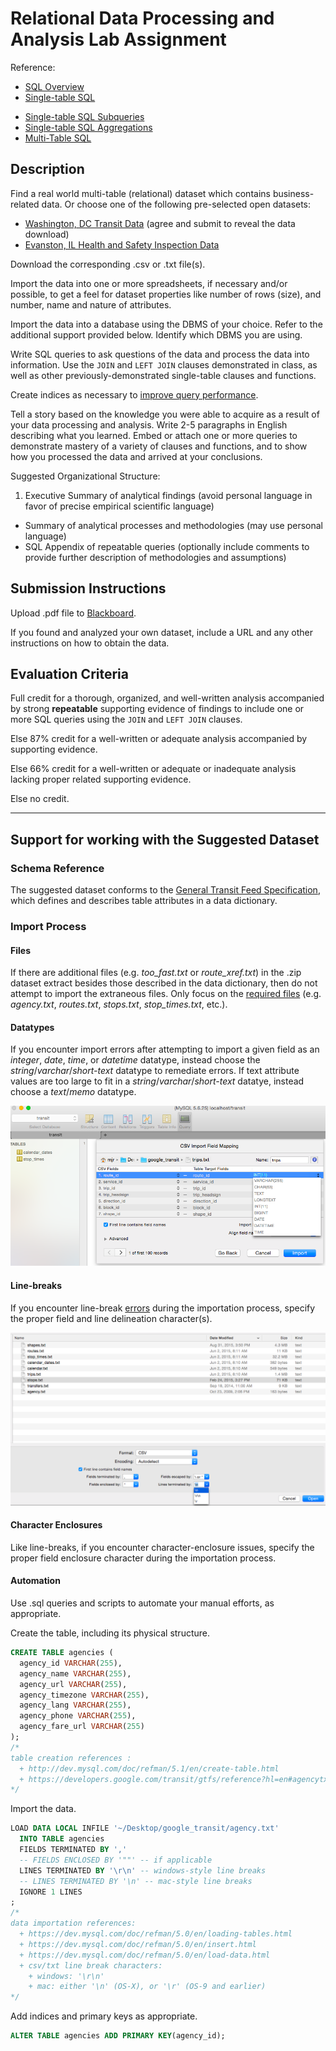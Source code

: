 # Relational Data Processing and Analysis Lab Assignment

Reference:

 + [SQL Overview](/notes/data-analysis.md)
 + [Single-table SQL](/notes/data-analysis/single-table-sql.md)
 * [Single-table SQL Subqueries](/notes/data-analysis/subqueries.md)
 * [Single-table SQL Aggregations](/notes/data-analysis/single-table-aggregate-sql.md)
 * [Multi-Table SQL](data-analysis/multi-table-sql.md)

## Description

Find a real world multi-table (relational) dataset which contains business-related data. Or choose one of the following pre-selected open datasets:

 + [Washington, DC Transit Data](http://www.wmata.com/rider_tools/license_agreement.cfm) (agree and submit to reveal the data download)
 + [Evanston, IL Health and Safety Inspection Data](http://opendata-hub.cloudapp.net/lives/yelp_evanston_healthscores.zip)

Download the corresponding .csv or .txt file(s).

Import the data into one or more spreadsheets,
 if necessary and/or possible,
 to get a feel for dataset properties like number of rows (size), and
  number,
  name and
  nature of attributes.

Import the data into a database using the DBMS of your choice. Refer to the additional support provided below. Identify which DBMS you are using.

Write SQL queries to ask questions of the data and process the data into information. Use the `JOIN` and `LEFT JOIN` clauses demonstrated in class, as well as other previously-demonstrated single-table clauses and functions.

Create indices as necessary to [improve query performance](/resources/database-design/physical-design/benefits_of_indices.sql).

Tell a story based on the knowledge you were able to acquire as a result of your data processing and analysis. Write 2-5 paragraphs in English describing what you learned. Embed or attach one or more queries to demonstrate mastery of a variety of clauses and functions, and to show how you processed the data and arrived at your conclusions.

Suggested Organizational Structure:

 1. Executive Summary of analytical findings (avoid personal language in favor of precise empirical scientific language)
 * Summary of analytical processes and methodologies (may use personal language)
 * SQL Appendix of repeatable queries (optionally include comments to provide further description of methodologies and assumptions)

## Submission Instructions

Upload .pdf file to [Blackboard](https://blackboard.gwu.edu/webapps/assignment/uploadAssignment?content_id=_6858175_1&course_id=_260328_1&assign_group_id=&mode=cpview).

If you found and analyzed your own dataset, include a URL and any other instructions on how to obtain the data.

## Evaluation Criteria

Full credit for a thorough, organized, and well-written analysis accompanied by strong **repeatable** supporting evidence of findings to include one or more SQL queries using the `JOIN` and `LEFT JOIN` clauses.

Else 87% credit for a well-written or adequate analysis accompanied by supporting evidence.

Else 66% credit for a well-written or adequate or inadequate analysis lacking proper related supporting evidence.

Else no credit.


<hr>

## Support for working with the Suggested Dataset

### Schema Reference

The suggested dataset conforms to the [General Transit Feed Specification](https://developers.google.com/transit/gtfs/reference?hl=en), which defines and describes table attributes in a data dictionary.

### Import Process

#### Files

If there are additional files (e.g. *too_fast.txt* or *route_xref.txt*) in the .zip dataset extract besides those described in the data dictionary, then do not attempt to import the extraneous files. Only focus on the [required files](https://developers.google.com/transit/gtfs/reference?hl=en#feed-files) (e.g. *agency.txt*, *routes.txt*, *stops.txt*, *stop_times.txt*, etc.).

#### Datatypes

If you encounter import errors after attempting to import a given field as an *integer*, *date*, *time*, or *datetime* datatype, instead choose the *string*/*varchar*/*short-text* datatype to remediate errors. If text attribute values are too large to fit in a *string*/*varchar*/*short-text* datatye, instead choose a *text*/*memo* datatype.

![choosing-datatypes-in-sequel-pro](/resources/images/sequel-pro-datatype-options.png)

#### Line-breaks

If you encounter line-break [errors](https://code.google.com/p/sequel-pro/issues/detail?id=1282#c2) during the importation process, specify the proper field and line delineation character(s).

![choosing-deliniation-option-from-dropdown-in-sequel-pro](/resources/images/sequel-pro-imporation-deliniation-options.png)

#### Character Enclosures

Like line-breaks, if you encounter character-enclosure issues, specify the proper field enclosure character during the importation process.

#### Automation

Use .sql queries and scripts to automate your manual efforts, as appropriate.

Create the table, including its physical structure.

```` sql
CREATE TABLE agencies (
  agency_id VARCHAR(255),
  agency_name VARCHAR(255),
  agency_url VARCHAR(255),
  agency_timezone VARCHAR(255),
  agency_lang VARCHAR(255),
  agency_phone VARCHAR(255),
  agency_fare_url VARCHAR(255)
);
/*
table creation references :
  + http://dev.mysql.com/doc/refman/5.1/en/create-table.html
  + https://developers.google.com/transit/gtfs/reference?hl=en#agencytxt
*/
````

Import the data.

```` sql
LOAD DATA LOCAL INFILE '~/Desktop/google_transit/agency.txt'
  INTO TABLE agencies
  FIELDS TERMINATED BY ','
  -- FIELDS ENCLOSED BY '""' -- if applicable
  LINES TERMINATED BY '\r\n' -- windows-style line breaks
  -- LINES TERMINATED BY '\n' -- mac-style line breaks
  IGNORE 1 LINES
;
/*
data importation references:
  + https://dev.mysql.com/doc/refman/5.0/en/loading-tables.html
  + https://dev.mysql.com/doc/refman/5.0/en/insert.html
  + https://dev.mysql.com/doc/refman/5.0/en/load-data.html
  + csv/txt line break characters:
    + windows: '\r\n'
    + mac: either '\n' (OS-X), or '\r' (OS-9 and earlier)
*/
````

Add indices and primary keys as appropriate.

```` sql
ALTER TABLE agencies ADD PRIMARY KEY(agency_id);
````
